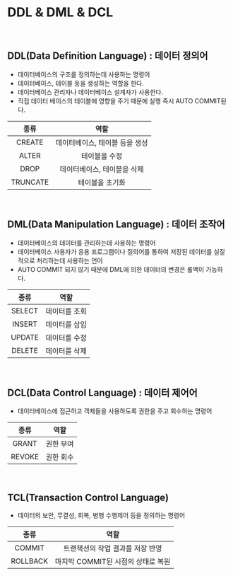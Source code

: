 # DDL & DML & DCL

<br>

## DDL(Data Definition Language) : 데이터 정의어
- 데이터베이스의 구조를 정의하는데 사용하는 명령어
- 데이터베이스, 테이블 등을 생성하는 역할을 한다.
- 데이터베이스 관리자나 데이터베이스 설계자가 사용한다.
- 직접 데이터 베이스의 테이블에 영향을 주기 때문에 실행 즉시 AUTO COMMIT된다.

|종류|역할|
|:---:|:---:|
| CREATE | 데이터베이스, 테이블 등을 생성 |
| ALTER | 테이블을 수정 |
| DROP | 데이터베이스, 테이블을 삭제 |
| TRUNCATE | 테이블을 초기화 |

<br>

## DML(Data Manipulation Language) : 데이터 조작어
- 데이터베이스의 데이터를 관리하는데 사용하는 명령어
- 데이터베이스 사용자가 응용 프로그램이나 질의어를 통하여 저장된 데이터를 실질적으로 처리하는데 사용하는 언어
- AUTO COMMIT 되지 않기 때문에 DML에 의한 데이터의 변경은 롤백이 가능하다.

|종류|역할|
|:---:|:---:|
| SELECT | 데이터를 조회 |
| INSERT | 데이터를 삽입 |
| UPDATE | 데이터를 수정 |
| DELETE | 데이터를 삭제 |

<br>

## DCL(Data Control Language) : 데이터 제어어
- 데이터베이스에 접근하고 객체들을 사용하도록 권한을 주고 회수하는 명령어

|종류|역할|
|:---:|:---:|
|GRANT|권한 부여|
|REVOKE|권한 회수|

<br>

## TCL(Transaction Control Language)
- 데이터의 보안, 무결성, 회복, 병행 수행제어 등을 정의하는 명령어

|종류|역할|
|:---:|:---:|
|COMMIT|트랜잭션의 작업 결과를 저장 반영|
|ROLLBACK|마지막 COMMIT된 시점의 상태로 복원|
